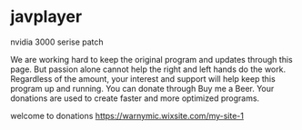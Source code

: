 # javplayer
nvidia 3000 serise patch

We are working hard to keep the original program and updates through this page. But passion alone cannot help the right and left hands do the work. Regardless of the amount, your interest and support will help keep this program up and running. You can donate through Buy me a Beer. Your donations are used to create faster and more optimized programs.

welcome to donations
https://warnymic.wixsite.com/my-site-1
